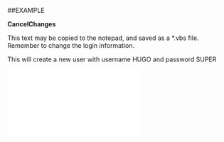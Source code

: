 

##EXAMPLE

**CancelChanges**

This text may be copied to the notepad, and saved as a *.vbs file. Remember to change the login information.



This will create a new user with username HUGO and password SUPER

![](../../Examples/vbs/SOUser.CancelChanges.vbs.txt)





